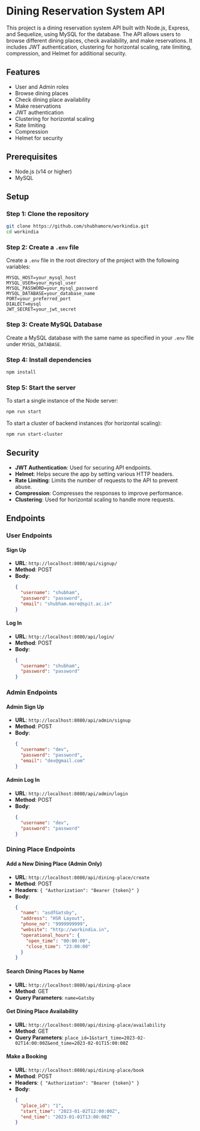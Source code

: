 # Dining Reservation System API

This project is a dining reservation system API built with Node.js, Express, and Sequelize, using MySQL for the database. The API allows users to browse different dining places, check availability, and make reservations. It includes JWT authentication, clustering for horizontal scaling, rate limiting, compression, and Helmet for additional security.

## Features

- User and Admin roles
- Browse dining places
- Check dining place availability
- Make reservations
- JWT authentication
- Clustering for horizontal scaling
- Rate limiting
- Compression
- Helmet for security

## Prerequisites

- Node.js (v14 or higher)
- MySQL

## Setup

### Step 1: Clone the repository

```bash
git clone https://github.com/shubhamore/workindia.git
cd workindia
```

### Step 2: Create a `.env` file

Create a `.env` file in the root directory of the project with the following variables:

```
MYSQL_HOST=your_mysql_host
MYSQL_USER=your_mysql_user
MYSQL_PASSWORD=your_mysql_password
MYSQL_DATABASE=your_database_name
PORT=your_preferred_port
DIALECT=mysql
JWT_SECRET=your_jwt_secret
```

### Step 3: Create MySQL Database

Create a MySQL database with the same name as specified in your `.env` file under `MYSQL_DATABASE`.

### Step 4: Install dependencies

```bash
npm install
```

### Step 5: Start the server

To start a single instance of the Node server:

```bash
npm run start
```

To start a cluster of backend instances (for horizontal scaling):

```bash
npm run start-cluster
```

## Security

- **JWT Authentication**: Used for securing API endpoints.
- **Helmet**: Helps secure the app by setting various HTTP headers.
- **Rate Limiting**: Limits the number of requests to the API to prevent abuse.
- **Compression**: Compresses the responses to improve performance.
- **Clustering**: Used for horizontal scaling to handle more requests.

## Endpoints

### User Endpoints

#### Sign Up

- **URL**: `http://localhost:8080/api/signup/`
- **Method**: POST
- **Body**:
  ```json
  {
    "username": "shubham",
    "password": "password",
    "email": "shubham.more@spit.ac.in"
  }
  ```

#### Log In

- **URL**: `http://localhost:8080/api/login/`
- **Method**: POST
- **Body**:
  ```json
  {
    "username": "shubham",
    "password": "password"
  }
  ```

### Admin Endpoints

#### Admin Sign Up

- **URL**: `http://localhost:8080/api/admin/signup`
- **Method**: POST
- **Body**:
  ```json
  {
    "username": "dev",
    "password": "password",
    "email": "dev@gmail.com"
  }
  ```

#### Admin Log In

- **URL**: `http://localhost:8080/api/admin/login`
- **Method**: POST
- **Body**:
  ```json
  {
    "username": "dev",
    "password": "password"
  }
  ```

### Dining Place Endpoints

#### Add a New Dining Place (Admin Only)

- **URL**: `http://localhost:8080/api/dining-place/create`
- **Method**: POST
- **Headers**: `{ "Authorization": "Bearer {token}" }`
- **Body**:
  ```json
  {
    "name": "asdfGatsby",
    "address": "HSR Layout",
    "phone_no": "9999999999",
    "website": "http://workindia.in",
    "operational_hours": {
      "open_time": "00:00:00",
      "close_time": "23:00:00"
    }
  }
  ```

#### Search Dining Places by Name

- **URL**: `http://localhost:8080/api/dining-place`
- **Method**: GET
- **Query Parameters**: `name=Gatsby`

#### Get Dining Place Availability

- **URL**: `http://localhost:8080/api/dining-place/availability`
- **Method**: GET
- **Query Parameters**: `place_id=1&start_time=2023-02-02T14:00:00Z&end_time=2023-02-01T15:00:00Z`

#### Make a Booking

- **URL**: `http://localhost:8080/api/dining-place/book`
- **Method**: POST
- **Headers**: `{ "Authorization": "Bearer {token}" }`
- **Body**:
  ```json
  {
    "place_id": "1",
    "start_time": "2023-01-02T12:00:00Z",
    "end_time": "2023-01-01T13:00:00Z"
  }
  ```

